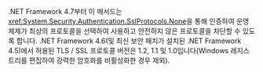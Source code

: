 .NET Framework 4.7부터 이 메서드는 <xref:System.Security.Authentication.SslProtocols.None>을 통해 인증하여 운영 체제가 최상의 프로토콜을 선택하여 사용하고 안전하지 않은 프로토콜을 차단할 수 있도록 합니다. .NET Framework 4.6(및 최신 보안 패치가 설치된 .NET Framework 4.5)에서 허용된 TLS / SSL 프로토콜 버전은 1.2, 1.1 및 1.0입니다(Windows 레지스트리를 편집하여 강력한 암호화를 비활성화한 경우 제외).
